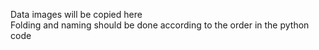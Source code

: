Data images will be copied here<br>
Folding and naming should be done according to the order in the python code